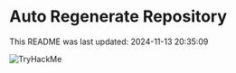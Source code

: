 # Auto Regenerate Repository

This README was last updated: 2024-11-13 20:35:09

 ![TryHackMe](https://tryhackme.com/badge/533634)